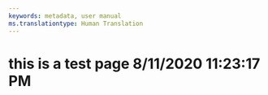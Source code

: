 ```yaml
---
keywords: metadata, user manual
ms.translationtype: Human Translation
---
```

# this is a test page 8/11/2020 11:23:17 PM